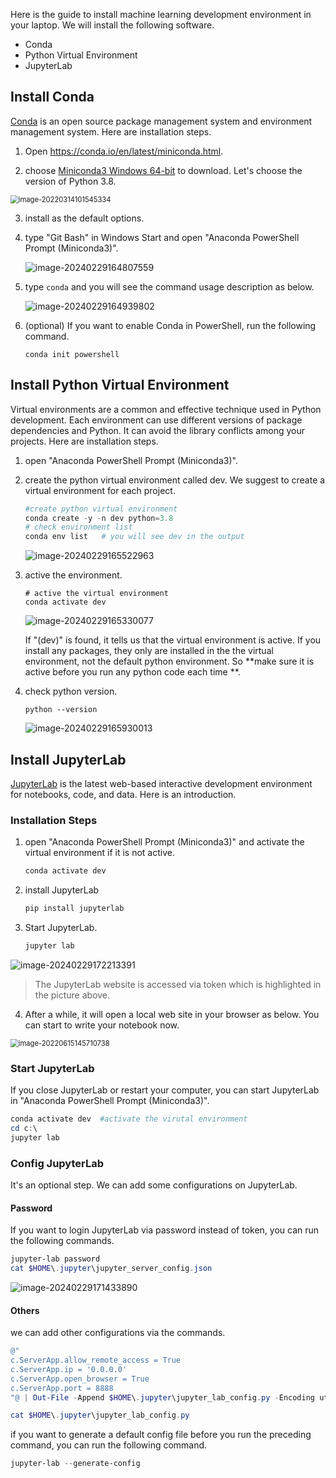 Here is the guide to install machine learning development environment in your laptop.  We will install the following software.

- Conda
- Python Virtual Environment
- JupyterLab

## Install Conda

[Conda](https://docs.conda.io/projects/conda/en/latest/) is an open source package management system and environment management system. Here are installation steps.

1. Open https://conda.io/en/latest/miniconda.html. 

2. choose [Miniconda3 Windows 64-bit](https://repo.anaconda.com/miniconda/Miniconda3-py38_4.11.0-Windows-x86_64.exe) to download. Let's choose the version of Python 3.8.

<img src="images/image-20220314101545334.png" alt="image-20220314101545334" style="zoom:80%;" />

3. install as the default options.

4. type "Git Bash" in Windows Start and open "Anaconda PowerShell Prompt (Miniconda3)".

   ![image-20240229164807559](images/image-20240229164807559.png)

5. type `conda` and you will see the command usage description as below.

   ![image-20240229164939802](images/image-20240229164939802.png)

6. (optional) If you want to enable Conda in PowerShell, run the following command. 

   ~~~
   conda init powershell
   ~~~

## Install Python Virtual Environment

Virtual environments are a common and effective technique used in Python development. Each environment can use different versions of package dependencies and Python. It can avoid the library conflicts among your projects. Here are installation steps.

1. open "Anaconda PowerShell Prompt (Miniconda3)".

2. create the python virtual environment called dev. We suggest to create a virtual environment for each project.

   ~~~powershell
   #create python virtual environment 
   conda create -y -n dev python=3.8
   # check environment list
   conda env list   # you will see dev in the output       
   ~~~

   ![image-20240229165522963](images/image-20240229165522963.png)

3. active the environment.

   ~~~shell
   # active the virtual environment
   conda activate dev
   ~~~

   ![image-20240229165330077](images/image-20240229165330077.png)

   If  "(dev)" is found, it tells us that the virtual environment is active.  If you install any packages, they only are installed in the the virtual environment, not the default python environment. So **make sure it is active before you run any python code each time **. 

4. check python version.

   ~~~shell
   python --version
   ~~~

   ![image-20240229165930013](images/image-20240229165930013.png)

## Install JupyterLab

[JupyterLab](https://jupyterlab.readthedocs.io/en/stable/)  is the latest web-based interactive development environment for notebooks, code, and data. Here is an introduction. 

### Installation Steps

1. open "Anaconda PowerShell Prompt (Miniconda3)" and activate the virtual environment if it is not active.

   ~~~powershell
   conda activate dev
   ~~~

2. install JupyterLab

   ~~~powershell
   pip install jupyterlab
   ~~~

3. Start JupyterLab. 

   ~~~powershell
   jupyter lab
   ~~~
   
![image-20240229172213391](images/image-20240229172213391.png)
   
> The JupyterLab website is accessed via token which is highlighted in the picture above. 

4. After a while, it will open a local web site in your browser as below. You can start to write your notebook now.

<img src="images/image-20220615145710738.png" alt="image-20220615145710738" style="zoom:80%;" />

### Start JupyterLab 

If you close JupyterLab or restart your computer, you can start JupyterLab in "Anaconda PowerShell Prompt (Miniconda3)".

~~~powershell
conda activate dev  #activate the virutal environment
cd c:\
jupyter lab
~~~

### Config JupyterLab

It's an optional step. We can add some configurations on JupyterLab.  

#### Password

If you want to login JupyterLab via password instead of token,  you can run the following commands.

~~~powershell
jupyter-lab password
cat $HOME\.jupyter\jupyter_server_config.json
~~~

![image-20240229171433890](images/image-20240229171433890.png)

#### Others 

we can add other configurations via the commands.  

~~~PowerShell
@"
c.ServerApp.allow_remote_access = True
c.ServerApp.ip = '0.0.0.0'
c.ServerApp.open_browser = True    
c.ServerApp.port = 8888
"@ | Out-File -Append $HOME\.jupyter\jupyter_lab_config.py -Encoding utf8

cat $HOME\.jupyter\jupyter_lab_config.py
~~~

if you want to generate a default config file before you run the preceding command, you can run the following command.

~~~powershell
jupyter-lab --generate-config 
~~~

